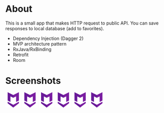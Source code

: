 # About
This is a small app that makes HTTP request to public API. You can save responses to local database (add to favorites).

- Dependency Injection (Dagger 2)
- MVP architecture pattern
- RxJava/RxBinding
- Retrofit
- Room

# Screenshots
![alt text](https://github.com/adam-p/markdown-here/raw/master/src/common/images/icon48.png "Main screen") ![alt text](https://github.com/adam-p/markdown-here/raw/master/src/common/images/icon48.png "Search")
![alt text](https://github.com/adam-p/markdown-here/raw/master/src/common/images/icon48.png "Add to favorites") ![alt text](https://github.com/adam-p/markdown-here/raw/master/src/common/images/icon48.png "Favorites list")
![alt text](https://github.com/adam-p/markdown-here/raw/master/src/common/images/icon48.png "Empty state") ![alt text](https://github.com/adam-p/markdown-here/raw/master/src/common/images/icon48.png "No connection state")